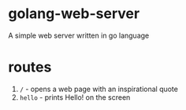 # golang-web-server
A simple web server written in go language

# routes
1. `/` - opens a web page with an inspirational quote
2. `hello` - prints Hello! on the screen
